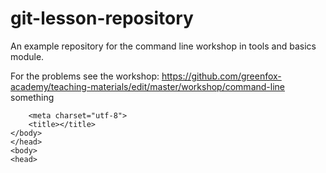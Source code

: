 # git-lesson-repository
An example repository for the command line workshop in tools and basics module.

For the problems see the workshop: https://github.com/greenfox-academy/teaching-materials/edit/master/workshop/command-line
something

        <meta charset="utf-8">
        <title></title>
    </body>
    </head>
    <body>
    <head>
<!DOCTYPE html>
</html>
<html>
